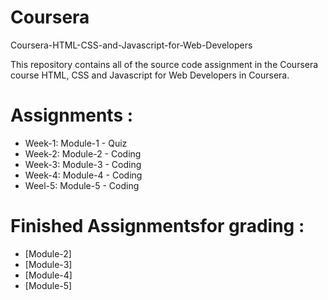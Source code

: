 # Coursera
 Coursera-HTML-CSS-and-Javascript-for-Web-Developers

 This repository contains all of the source code assignment in the Coursera course HTML, CSS and Javascript for Web Developers in Coursera. 

 # Assignments :

* Week-1: Module-1 - Quiz 
* Week-2: Module-2 - Coding
* Week-3: Module-3 - Coding
* Week-4: Module-4 - Coding
* Weel-5: Module-5 - Coding


# Finished Assignmentsfor grading :

* [Module-2]
* [Module-3]
* [Module-4]
* [Module-5]




